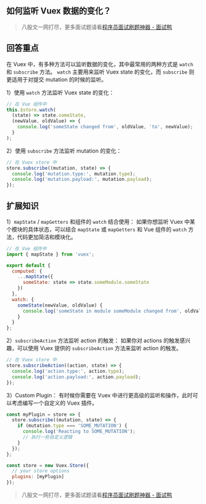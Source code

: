 ## 如何监听 Vuex 数据的变化？
> 八股文一网打尽，更多面试题请看[程序员面试刷题神器 - 面试鸭](https://www.mianshiya.com/)

## 回答重点
在 Vuex 中，有多种方法可以监听数据的变化，其中最常用的两种方式是 `watch` 和 `subscribe` 方法。 `watch` 主要用来监听 Vuex state 的变化，而 `subscribe` 则更适用于对提交 mutation 的时候的监听。

1）使用 `watch` 方法监听 Vuex state 的变化：
```javascript
// 在 Vue 组件中
this.$store.watch(
  (state) => state.someState,
  (newValue, oldValue) => {
    console.log('someState changed from', oldValue, 'to', newValue);
  }
);
```

2）使用 `subscribe` 方法监听 mutation 的变化：
```javascript
// 在 Vuex store 中
store.subscribe((mutation, state) => {
  console.log('mutation.type:', mutation.type);
  console.log('mutation.payload:', mutation.payload);
});
```

## 扩展知识

1）`mapState` / `mapGetters` 和组件的 `watch` 结合使用：
如果你想监听 Vuex 中某个模块的具体状态，可以结合 `mapState` 或 `mapGetters` 和 Vue 组件的 `watch` 方法，代码更加简洁和模块化。
```javascript
// 在 Vue 组件中
import { mapState } from 'vuex';

export default {
  computed: {
    ...mapState({
      someState: state => state.someModule.someState
    })
  },
  watch: {
    someState(newValue, oldValue) {
      console.log('someState in module someModule changed from', oldValue, 'to', newValue);
    }
  }
};
```

2）`subscribeAction` 方法监听 action 的触发：
如果你对 actions 的触发感兴趣，可以使用 Vuex 提供的 `subscribeAction` 方法来监听 action 的触发。
```javascript
// 在 Vuex store 中
store.subscribeAction((action, state) => {
  console.log('action.type:', action.type);
  console.log('action.payload:', action.payload);
});
```

3）Custom Plugin：
有时候你需要在 Vuex 中进行更高级的监听和操作，此时可以考虑编写一个自定义的 Vuex 插件。
```javascript
const myPlugin = store => {
  store.subscribe((mutation, state) => {
    if (mutation.type === 'SOME_MUTATION') {
      console.log('Reacting to SOME_MUTATION');
      // 执行一些自定义逻辑
    }
  });
};

const store = new Vuex.Store({
  // your store options
  plugins: [myPlugin]
});
```



> 八股文一网打尽，更多面试题请看[程序员面试刷题神器 - 面试鸭](https://www.mianshiya.com/)